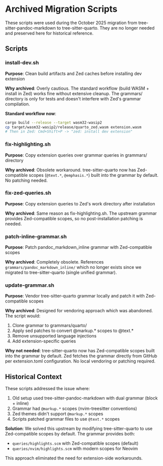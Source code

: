 # Archived Migration Scripts

These scripts were used during the October 2025 migration from tree-sitter-pandoc-markdown to tree-sitter-quarto. They are no longer needed and preserved here for historical reference.

## Scripts

### install-dev.sh
**Purpose**: Clean build artifacts and Zed caches before installing dev extension

**Why archived**: Overly cautious. The standard workflow (build WASM + install in Zed) works fine without extensive cleanup. The grammars/ directory is only for tests and doesn't interfere with Zed's grammar compilation.

**Standard workflow now**:
```bash
cargo build --release --target wasm32-wasip2
cp target/wasm32-wasip2/release/quarto_zed.wasm extension.wasm
# Then in Zed: Cmd+Shift+P -> "zed: install dev extension"
```

### fix-highlighting.sh
**Purpose**: Copy extension queries over grammar queries in grammars/ directory

**Why archived**: Obsolete workaround. tree-sitter-quarto now has Zed-compatible scopes (`@text.*`, `@emphasis.*`) built into the grammar by default. No patching needed.

### fix-zed-queries.sh
**Purpose**: Copy extension queries to Zed's work directory after installation

**Why archived**: Same reason as fix-highlighting.sh. The upstream grammar provides Zed-compatible scopes, so no post-installation patching is needed.

### patch-inline-grammar.sh
**Purpose**: Patch pandoc_markdown_inline grammar with Zed-compatible scopes

**Why archived**: Completely obsolete. References `grammars/pandoc_markdown_inline/` which no longer exists since we migrated to tree-sitter-quarto (single unified grammar).

### update-grammar.sh
**Purpose**: Vendor tree-sitter-quarto grammar locally and patch it with Zed-compatible scopes

**Why archived**: Designed for vendoring approach which was abandoned. The script would:
1. Clone grammar to grammars/quarto/
2. Apply sed patches to convert @markup.* scopes to @text.*
3. Remove unsupported language injections
4. Add extension-specific queries

**Why not needed**: tree-sitter-quarto now has Zed-compatible scopes built into the grammar by default. Zed fetches the grammar directly from GitHub per extension.toml configuration. No local vendoring or patching required.

## Historical Context

These scripts addressed the issue where:
1. Old setup used tree-sitter-pandoc-markdown with dual grammar (block + inline)
2. Grammar had `@markup.*` scopes (nvim-treesitter conventions)
3. Zed themes didn't support `@markup.*` scopes
4. Scripts patched grammar files to use `@text.*` scopes

**Solution**: We solved this upstream by modifying tree-sitter-quarto to use Zed-compatible scopes by default. The grammar provides both:
- `queries/highlights.scm` with Zed-compatible scopes (default)
- `queries/nvim/highlights.scm` with modern scopes for Neovim

This approach eliminated the need for extension-side workarounds.
